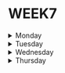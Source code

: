 # WEEK7

<details>
  <summary>Monday</summary>

**OOP glossary**

**1. Abstraction**


**2. Inheritance**


**3. Polymorphism**


**4. Encapsulation**


**5. Class**


**6. Object**


**7. Instance**


**8. Interface**


**9. Access Modifiers**


**10. Constructors**


</details>







<details>
  <summary>Tuesday</summary>

</details>







<details>
  <summary>Wednesday</summary>

</details>







<details>
  <summary>Thursday</summary>

</details>
